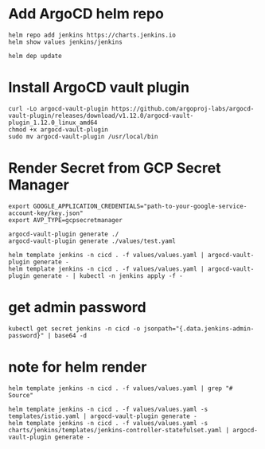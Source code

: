 # Add ArgoCD helm repo

    helm repo add jenkins https://charts.jenkins.io
    helm show values jenkins/jenkins

    helm dep update

# Install ArgoCD vault plugin

    curl -Lo argocd-vault-plugin https://github.com/argoproj-labs/argocd-vault-plugin/releases/download/v1.12.0/argocd-vault-plugin_1.12.0_linux_amd64
    chmod +x argocd-vault-plugin
    sudo mv argocd-vault-plugin /usr/local/bin

# Render Secret from GCP Secret Manager

    export GOOGLE_APPLICATION_CREDENTIALS="path-to-your-google-service-account-key/key.json"
    export AVP_TYPE=gcpsecretmanager

    argocd-vault-plugin generate ./
    argocd-vault-plugin generate ./values/test.yaml

    helm template jenkins -n cicd . -f values/values.yaml | argocd-vault-plugin generate -
    helm template jenkins -n cicd . -f values/values.yaml | argocd-vault-plugin generate - | kubectl -n jenkins apply -f -


# get admin password
    kubectl get secret jenkins -n cicd -o jsonpath="{.data.jenkins-admin-password}" | base64 -d
# note for helm render

    helm template jenkins -n cicd . -f values/values.yaml | grep "# Source"

    helm template jenkins -n cicd . -f values/values.yaml -s templates/istio.yaml | argocd-vault-plugin generate -
    helm template jenkins -n cicd . -f values/values.yaml -s charts/jenkins/templates/jenkins-controller-statefulset.yaml | argocd-vault-plugin generate -
